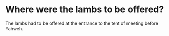 # Where were the lambs to be offered?

The lambs had to be offered at the entrance to the tent of meeting before Yahweh.
